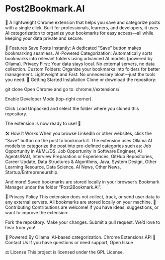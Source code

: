 # Post2Bookmark.AI


📌  A lightweight Chrome extension that helps you save and categorize posts with a single click. Built for professionals, learners, and developers, it uses AI categorization to organize your bookmarks for easy access—all while keeping your data private and secure.

🌟 Features
Save Posts Instantly: A dedicated "Save" button makes bookmarking seamless.
AI-Powered Categorization: Automatically sorts bookmarks into relevant folders using advanced AI models (powered by Ollama).
Privacy First: Your data stays local. No external servers, no data collection.
Custom Folders: Organize your bookmarks into folders for better management.
Lightweight and Fast: No unnecessary bloat—just the tools you need.
🚀 Getting Started
Installation
Clone or download the repository:

 
git clone
Open Chrome and go to:
chrome://extensions/

Enable Developer Mode (top-right corner).

Click Load Unpacked and select the folder where you cloned this repository.

The extension is now ready to use! 🎉

🛠️ How It Works
When you browse LinkedIn or other websites, click the "Save" button on the post to bookmark it.
The extension uses Ollama AI models to categorize the post into pre-defined categories such as:
        Job Opportunity in AI/ML/DS,
        Job Opportunity in Software Engineer,
        AI Agents/RAG,
        Interview Preparation or Experiences,
        GitHub Repositories,
        Career Update,
        Data Structures & Algorithms,
        Java,
        System Design,
        Other Learning Resource,
        Data Science,
        AI News,
        Other News,
        Startup/Entrepreneurship.
       
And more!
Saved bookmarks are stored locally in your browser’s Bookmark Manager under the folder “Post2Bookmark.AI”.

🔐 Privacy Policy
This extension does not collect, track, or send user data to any external servers.
All bookmarks are stored locally on your machine.
🤝 Contributing
Contributions are welcome! If you have ideas, suggestions, or want to improve the extension:

Fork the repository.
Make your changes.
Submit a pull request.
We’d love to hear from you!

🧠 Powered By
Ollama: AI-based categorization.
Chrome Extensions API
📧 Contact Us
If you have questions or need support, Open Issue

⚖️ License
This project is licensed under the GPL License.

